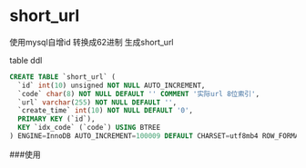# short_url

使用mysql自增id   转换成62进制  生成short_url

table ddl
```sql
CREATE TABLE `short_url` (
  `id` int(10) unsigned NOT NULL AUTO_INCREMENT,
  `code` char(8) NOT NULL DEFAULT '' COMMENT '实际url 8位索引',
  `url` varchar(255) NOT NULL DEFAULT '',
  `create_time` int(10) NOT NULL DEFAULT '0',
  PRIMARY KEY (`id`),
  KEY `idx_code` (`code`) USING BTREE
) ENGINE=InnoDB AUTO_INCREMENT=100009 DEFAULT CHARSET=utf8mb4 ROW_FORMAT=DYNAMIC;
```



###使用

